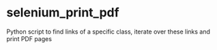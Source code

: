 # selenium_print_pdf
Python script to find links of a specific class, iterate over these links and print PDF pages
